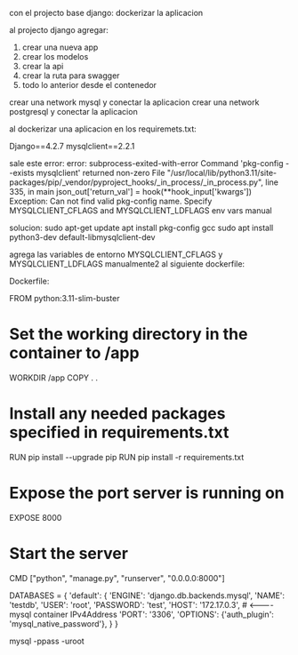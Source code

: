 con el projecto base django:
    dockerizar la aplicacion

al projecto django agregar:
   1) crear una nueva app
   2) crear los modelos 
   3) crear la api
   4) crear la ruta para swagger
   5) todo lo anterior desde el contenedor

crear una network mysql y conectar la aplicacion
crear una network postgresql y conectar la aplicacion

al dockerizar una aplicacion en los requiremets.txt:

Django==4.2.7
mysqlclient==2.2.1

sale este error:
error: subprocess-exited-with-error
Command 'pkg-config --exists mysqlclient' returned non-zero
File "/usr/local/lib/python3.11/site-packages/pip/_vendor/pyproject_hooks/_in_process/_in_process.py", line 335, in main json_out['return_val'] = hook(**hook_input['kwargs'])
Exception: Can not find valid pkg-config name.
Specify MYSQLCLIENT_CFLAGS and MYSQLCLIENT_LDFLAGS env vars manual

solucion:
sudo apt-get update
apt install pkg-config gcc
sudo apt install python3-dev default-libmysqlclient-dev

agrega las variables de entorno MYSQLCLIENT_CFLAGS y MYSQLCLIENT_LDFLAGS manualmente2 al siguiente dockerfile:

Dockerfile:

FROM python:3.11-slim-buster
# Set the working directory in the container to /app
WORKDIR /app
COPY . .
# Install any needed packages specified in requirements.txt
RUN pip install --upgrade pip
RUN pip install -r requirements.txt
# Expose the port server is running on
EXPOSE 8000

# Start the server
CMD ["python", "manage.py", "runserver", "0.0.0.0:8000"]

DATABASES = {
    'default': {
        'ENGINE': 'django.db.backends.mysql',
        'NAME': 'testdb',
        'USER': 'root',
        'PASSWORD': 'test',
        'HOST': '172.17.0.3', # <---- mysql container IPv4Address
        'PORT': '3306',
        'OPTIONS': {'auth_plugin': 'mysql_native_password'},
        }
}

mysql -ppass -uroot

